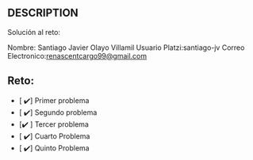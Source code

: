 ## DESCRIPTION

Solución al reto:

Nombre: Santiago Javier Olayo Villamil
Usuario Platzi:santiago-jv
Correo Electronico:renascentcargo99@gmail.com

## Reto:

- [ ✔️] Primer problema
- [ ✔️] Segundo problema
- [✔️ ] Tercer problema
- [ ✔️] Cuarto Problema
- [ ✔️] Quinto Problema
